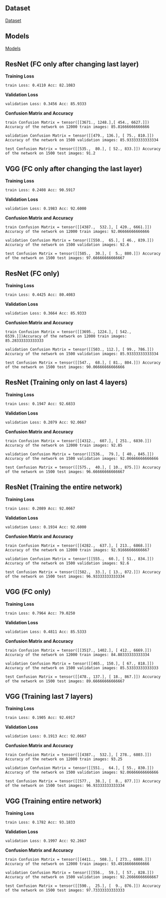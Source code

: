 ## Dataset

[Dataset](https://drive.google.com/drive/u/2/folders/1-FzZhQO9oHIT9SNOWYoKsuz7fe447vtR)

## Models

[Models](https://drive.google.com/open?id=1BCivrBXjqxLMbkSWSWKTKATDpmPUyJKd)

## ResNet (FC only after changing last layer)

**Training Loss**

`train Loss: 0.4110 Acc: 82.1083`

**Validation Loss**

`validation Loss: 0.3456 Acc: 85.9333`

**Confusion Matrix and Accuracy**

`train Confusion Matrix = tensor([[3671., 1248.],[ 454., 6627.]]) Accuracy of the network on 12000 train images: 85.81666666666666`

`validation Confusion Matrix = tensor([[479., 136.], [ 75., 810.]]) Accuracy of the network on 1500 validation images: 85.93333333333334`

`test Confusion Matrix = tensor([[535.,  80.], [ 52., 833.]]) Accuracy of the network on 1500 test images: 91.2`

## VGG (FC only after changing the last layer)

**Training Loss**

`train Loss: 0.2408 Acc: 90.5917`

**Validation Loss**

`validation Loss: 0.1983 Acc: 92.6000`

**Confusion Matrix and Accuracy**

`train Confusion Matrix = tensor([[4387.,  532.], [ 420., 6661.]]) Accuracy of the network on 12000 train images: 92.06666666666666`

`validation Confusion Matrix = tensor([[550.,  65.], [ 46., 839.]]) Accuracy of the network on 1500 validation images: 92.6`

`test Confusion Matrix = tensor([[585.,  30.], [  5., 880.]]) Accuracy of the network on 1500 test images: 97.66666666666667`

## ResNet (FC only)

**Training Loss**

`train Loss: 0.4425 Acc: 80.4083`

**Validation Loss**

`validation Loss: 0.3664 Acc: 85.9333`

**Confusion Matrix and Accuracy**

`train Confusion Matrix = tensor([[3695., 1224.], [ 542., 6539.]])Accuracy of the network on 12000 train images: 85.28333333333333`

`validation Confusion Matrix = tensor([[503., 112.], [ 99., 786.]]) Accuracy of the network on 1500 validation images: 85.93333333333334`

`test Confusion Matrix = tensor([[547.,  68.], [ 81., 804.]]) Accuracy of the network on 1500 test images: 90.06666666666666`

## ResNet (Training only on last 4 layers)

**Training Loss**

`train Loss: 0.1947 Acc: 92.6833`

**Validation Loss**

`validation Loss: 0.2079 Acc: 92.0667`

**Confusion Matrix and Accuracy**

`train Confusion Matrix = tensor([[4312.,  607.], [ 251., 6830.]]) Accuracy of the network on 12000 train images: 92.85`

`validation Confusion Matrix = tensor([[536.,  79.], [ 40., 845.]])  Accuracy of the network on 1500 validation images: 92.06666666666666`

`test Confusion Matrix = tensor([[575.,  40.], [ 10., 875.]]) Accuracy of the network on 1500 test images: 96.66666666666667`

## ResNet (Training the entire network)

**Training Loss**

`train Loss: 0.2089 Acc: 92.0667`

**Validation Loss**

`validation Loss: 0.1934 Acc: 92.6000`

**Confusion Matrix and Accuracy**

`train Confusion Matrix = tensor([[4282.,  637.], [ 213., 6868.]]) Accuracy of the network on 12000 train images: 92.91666666666667`

`validation Confusion Matrix = tensor([[555.,  60.], [ 51., 834.]]) Accuracy of the network on 1500 validation images: 92.6`

`test Confusion Matrix = tensor([[582.,  33.], [ 13., 872.]]) Accuracy of the network on 1500 test images: 96.93333333333334`

## VGG (FC only)

**Training Loss**

`train Loss: 0.7964 Acc: 79.0250`

**Validation Loss**

`validation Loss: 0.4811 Acc: 85.5333`

**Confusion Matrix and Accuracy**

`train Confusion Matrix = tensor([[3517., 1402.], [ 412., 6669.]]) Accuracy of the network on 12000 train images: 84.88333333333334`

`validation Confusion Matrix = tensor([[465., 150.], [ 67., 818.]]) Accuracy of the network on 1500 validation images: 85.53333333333333`

`test Confusion Matrix = tensor([[478., 137.], [ 18., 867.]]) Accuracy of the network on 1500 test images: 89.66666666666667`

## VGG (Training last 7 layers)

**Training Loss**

`train Loss: 0.1905 Acc: 92.6917`

**Validation Loss**

`validation Loss: 0.1913 Acc: 92.0667`

**Confusion Matrix and Accuracy**

`train Confusion Matrix = tensor([[4387.,  532.], [ 278., 6803.]]) Accuracy of the network on 12000 train images: 93.25`

`validation Confusion Matrix = tensor([[551.,  64.], [ 55., 830.]]) Accuracy of the network on 1500 validation images: 92.06666666666666`

`test Confusion Matrix = tensor([[577.,  38.], [  8., 877.]]) Accuracy of the network on 1500 test images: 96.93333333333334`

## VGG (Training entire network)

**Training Loss**

`train Loss: 0.1782 Acc: 93.1833`

**Validation Loss**

`validation Loss: 0.1997 Acc: 92.2667`

**Confusion Matrix and Accuracy**

`train Confusion Matrix = tensor([[4411.,  508.], [ 273., 6808.]]) Accuracy of the network on 12000 train images: 93.49166666666666`

`validation Confusion Matrix = tensor([[556.,  59.], [ 57., 828.]]) Accuracy of the network on 1500 validation images: 92.26666666666667`

`test Confusion Matrix = tensor([[590.,  25.], [  9., 876.]]) Accuracy of the network on 1500 test images: 97.73333333333333`